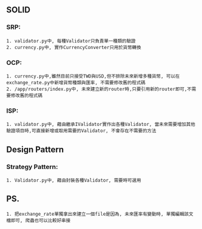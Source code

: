 

## SOLID

### SRP:
	1. validator.py中, 每種Validator只負責單一種類的驗證
	2. currency.py中, 實作CurrencyConverter只用於貨幣轉換

### OCP:
	1. currency.py中,雖然目前只接受TWD與USD,但不排除未來新增多種貨幣, 可以在exchange_rate.py中新增貨幣種類與匯率, 不需要修改舊的程式碼
	2. /app/routers/index.py中, 未來建立新的router時,只要引用新的router即可,不需要修改舊的程式碼

### ISP:
	1. validator.py中, 藉由繼承IValidator實作出各種Validator, 當未來需要增加其他驗證項目時,可直接新增或取用需要的Validator, 不會存在不需要的方法


## Design Pattern


### Strategy Pattern:
	1. Validator.py中, 藉由封裝各種Validator, 需要時可選用



## PS.
	1. 把exchange_rate單獨拿出來建立一個file是因為, 未來匯率有變動時, 單獨編輯該文檔即可, 爬蟲也可以比較好串接


